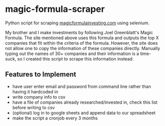 # magic-formula-scraper

Python script for scraping [magicformulainvesting.com](https://www.magicformulainvesting.com/) using selenium.


My brother and I make investments by following Joel Greenblatt's Magic Formula.
The site mentioned above uses this formula and outputs the top X companies that fit within
the criteria of the formula. However, the site does not allow one to copy the information of
these companies directly. Manually typing out the names of 30+ companies and their information
is a time-suck, so I created this script to scrape this information instead.

Features to Implement
------
+ have user enter email and password from command line rather than having it hardcoded in
+ write company info to csv
+ have a file of companies already researched/invested in, check this list before writing to csv
+ (optional) log in to google sheets and append data to our spreadsheet
+ make the script a cronjob every 3 months
